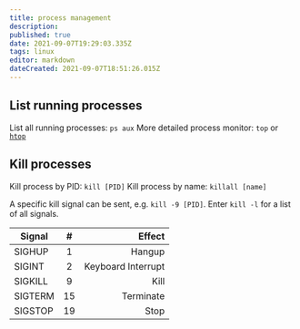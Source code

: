 ```yaml
---
title: process management
description: 
published: true
date: 2021-09-07T19:29:03.335Z
tags: linux
editor: markdown
dateCreated: 2021-09-07T18:51:26.015Z
---
```


## List running processes

List all running processes: `ps aux`
More detailed process monitor: `top` or [`htop`](/Linux/utilities#resource-monitor)

## Kill processes
Kill process by PID: `kill [PID]`
Kill process by name: `killall [name]`

A specific kill signal can be sent, e.g. `kill -9 [PID]`. Enter `kill -l` for a list of all signals.

Signal | # | Effect
-|:-:|-:
SIGHUP | 1 | Hangup
SIGINT | 2 | Keyboard Interrupt
SIGKILL | 9 | Kill
SIGTERM | 15 | Terminate
SIGSTOP | 19 | Stop